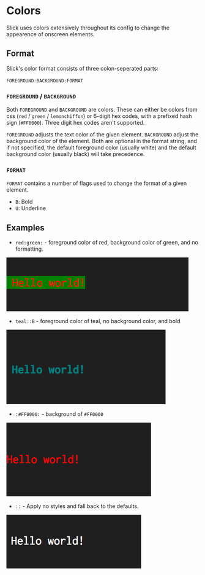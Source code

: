 # Colors

Slick uses colors extensively throughout its config to change the appearence of onscreen elements.

## Format

Slick's color format consists of three colon-seperated parts:

`FOREGROUND:BACKGROUND:FORMAT`

### `FOREGROUND` / `BACKGROUND`

Both `FOREGROUND` and `BACKGROUND` are colors. These can either be colors from css (`red` / `green`
/ `lemonchiffon`) or 6-digit hex codes, with a prefixed hash sign (`#FF0000`). Three digit hex codes
aren't supported.

`FOREGROUND` adjusts the text color of the given element. `BACKGROUND` adjust the background color
of the element. Both are optional in the format string, and if not specified, the default foreground
color (usually white) and the default background color (usually black) will take precedence.

### `FORMAT`

`FORMAT` contains a number of flags used to change the format of a given element.

- `B`: Bold
- `U`: Underline

## Examples

- `red:green:` - foreground color of red, background color of green, and no formatting.

![gifs/Colors.A.png](gifs/Colors.A.png)

- `teal::B` - foreground color of teal, no background color, and bold 

![gifs/Colors.B.png](gifs/Colors.B.png)

- `:#FF0000:` - background of `#FF0000`

![gifs/Colors.C.png](gifs/Colors.C.png)

- `::` - Apply no styles and fall back to the defaults.

![gifs/Colors.D.png](gifs/Colors.D.png)
